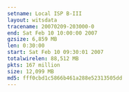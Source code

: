 ```yaml
---
setname: Local ISP B-III
layout: witsdata
tracename: 20070209-203000-0
end: Sat Feb 10 10:00:00 2007
gzsize: 6,859 MB
len: 0:30:00
start: Sat Feb 10 09:30:01 2007
totalwirelen: 88,512 MB
pkts: 167 million
size: 12,099 MB
md5: fff0cbd1c5866b461a288e52313505dd
---
```

